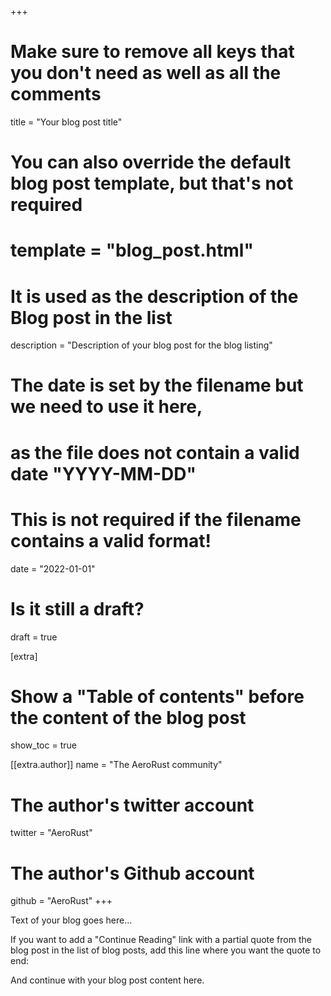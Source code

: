 +++
# Make sure to remove all keys that you don't need as well as all the comments
title = "Your blog post title"
# You can also override the default blog post template, but that's not required
# template = "blog_post.html"
# It is used as the description of the Blog post in the list
description = "Description of your blog post for the blog listing"
# The date is set by the filename but we need to use it here,
# as the file does not contain a valid date "YYYY-MM-DD"
# This is not required if the filename contains a valid format!
date = "2022-01-01"
# Is it still a draft?
draft = true

[extra]

# Show a "Table of contents" before the content of the blog post
show_toc = true

[[extra.author]]
name = "The AeroRust community"
# The author's twitter account
twitter = "AeroRust"
# The author's Github account
github = "AeroRust"
+++

Text of your blog goes here...

If you want to add a "Continue Reading" link with a partial quote from the blog post in the list of blog posts, add this line where you want the quote to end:
<!-- more -->

And continue with your blog post content here.